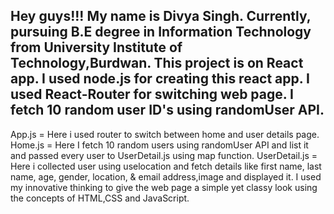 Hey guys!!!
My name is Divya Singh. 
Currently, pursuing B.E degree in Information Technology from University Institute of Technology,Burdwan.
This project is on React app.
I used node.js for creating this react app.
I used React-Router for switching web page.
I fetch 10 random user ID's using randomUser API.
--------------------------------------------------------------
App.js = Here i used router to switch between home and user details page.
Home.js = Here I fetch 10 random users using randomUser API and list it and passed every user to UserDetail.js using map function.
UserDetail.js = Here i collected user using uselocation and fetch details like first name, last name, age, gender, location, & email address,image and displayed it.
I used my innovative thinking to give the web page a simple yet classy look using the concepts of HTML,CSS and JavaScript.
